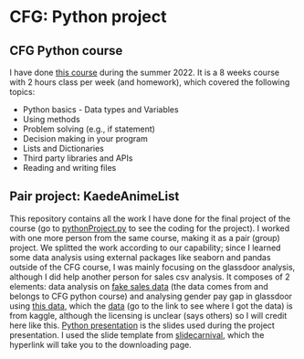 # CFG: Python project
## CFG Python course
I have done [this course](https://codefirstgirls.com/courses/classes/uni-kickstarter/) during the summer 2022. It is a 8 weeks course with 2 hours class per week (and homework), which covered the following topics:
- Python basics - Data types and Variables
- Using methods
- Problem solving (e.g., if statement)
- Decision making in your program
- Lists and Dictionaries
- Third party libraries and APIs
- Reading and writing files

## Pair project: KaedeAnimeList
This repository contains all the work I have done for the final project of the course (go to [pythonProject.py](https://github.com/Chicake/cfg-python-project/blob/main/pythonProject.py) to see the coding for the project). I worked with one more person from the same course, making it as a pair (group) project. We splitted the work according to our capability; since I learned some data analysis using external packages like seaborn and pandas outside of the CFG course, I was mainly focusing on the glassdoor analysis, although I did help another person for sales csv analysis. It composes of 2 elements: data analysis on [fake sales data](https://github.com/Chicake/cfg-python-project/blob/main/sales.csv) (the data comes from and belongs to CFG python course) and analysing gender pay gap in glassdoor using [this data](https://github.com/Chicake/cfg-python-project/blob/main/Glassdoor%20Gender%20Pay%20Gap.csv), which the [data](https://www.kaggle.com/datasets/nilimajauhari/glassdoor-analyze-gender-pay-gap?phase=startRegisterTab&returnUrl=%2Fdatasets%2Fnilimajauhari%2Fglassdoor-analyze-gender-pay-gap) (go to the link to see where I got the data) is from kaggle, although the licensing is unclear (says others) so I will credit here like this. [Python presentation](https://github.com/Chicake/cfg-python-project/blob/main/Python%20presentation.pdf) is the slides used during the project presentation. I used the slide template from [slidecarnival](https://www.slidescarnival.com/balthasar-free-presentation-template/392), which the hyperlink will take you to the downloading page. 
